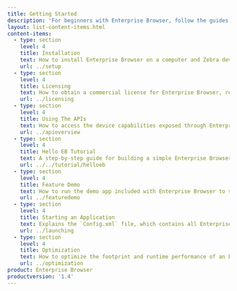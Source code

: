 ```yaml
---
title: Getting Started
description: 'For beginners with Enterprise Browser, follow the guides below for setting up a development environment, licensing the software for deployment, understanding Enterprise Browser features and so on.'
layout: list-content-items.html
content-items:
  - type: section
    level: 4
    title: Installation
    text: How to install Enterprise Browser on a computer and Zebra device, and configure them for building apps.  
    url: ../setup
  - type: section
    level: 4
    title: Licensing
    text: How to obtain a commercial license for Enterprise Browser, required for each device being deployed.
    url: ../licensing
  - type: section
    level: 4
    title: Using The APIs
    text: How to access the device capabilities exposed through Enterprise Browser APIs. 
    url: ../apioverview
  - type: section
    level: 4
    title: Hello EB Tutorial
    text: A step-by-step guide for building a simple Enterprise Browser app from scratch.
    url: ../../tutorial/helloeb
  - type: section
    level: 4
    title: Feature Demo
    text: How to run the demo app included with Enterprise Browser to showcase key capabilities of Zebra devices.
    url: ../featuredemo
  - type: section
    level: 4
    title: Starting an Application
    text: Explains the `Config.xml` file, which contains all Enterprise Browser runtime settings and is required for any EB app to run.
    url: ../launching
  - type: section
    level: 4
    title: Optimization
    text: How to optimize the footprint and runtime performance of an Enterprise Browser app.  
    url: ../optimization
product: Enterprise Browser
productversion: '1.4'
---
```

           











